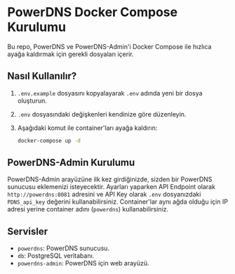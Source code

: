 # PowerDNS Docker Compose Kurulumu

Bu repo, PowerDNS ve PowerDNS-Admin'i Docker Compose ile hızlıca ayağa kaldırmak için gerekli dosyaları içerir.

## Nasıl Kullanılır?

1.  `.env.example` dosyasını kopyalayarak `.env` adında yeni bir dosya oluşturun.
2.  `.env` dosyasındaki değişkenleri kendinize göre düzenleyin. 
3.  Aşağıdaki komut ile container'ları ayağa kaldırın:

    ```bash
    docker-compose up -d
    ```

## PowerDNS-Admin Kurulumu

PowerDNS-Admin arayüzüne ilk kez girdiğinizde, sizden bir PowerDNS sunucusu eklemenizi isteyecektir. Ayarları yaparken API Endpoint olarak `http://powerdns:8081` adresini ve API Key olarak `.env` dosyanızdaki `PDNS_api_key` değerini kullanabilirsiniz. Container'lar aynı ağda olduğu için IP adresi yerine container adını (`powerdns`) kullanabilirsiniz.

## Servisler

-   `powerdns`: PowerDNS sunucusu.
-   `db`: PostgreSQL veritabanı.
-   `powerdns-admin`: PowerDNS için web arayüzü.


